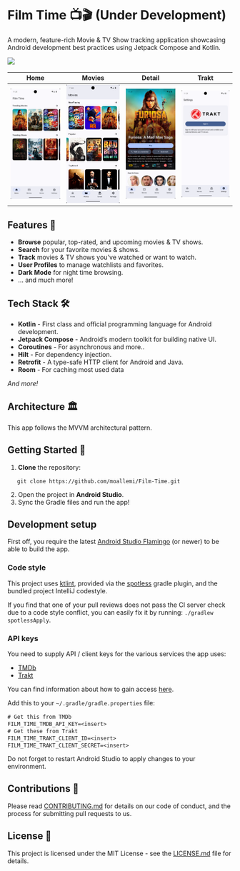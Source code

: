 # Film Time  📺🎬 (Under Development)

A modern, feature-rich Movie & TV Show tracking application showcasing Android development best practices using Jetpack Compose and Kotlin.

<a href="https://play.google.com/store/apps/details?id=io.filmtime" target="_blank">
<img src="https://play.google.com/intl/en_gb/badges/static/images/badges/en_badge_web_generic.png" width=240 />
</a>

| Home                             | Movies                             | Detail                             | Trakt                             |
|----------------------------------|------------------------------------|------------------------------------|-----------------------------------|
| ![Home](.github/assets/home.png) | ![Movies](.github/assets/movies.png) | ![Detail](.github/assets/detail.png) | ![Trakt](.github/assets/trakt.png) |


## Features 🌟
- **Browse** popular, top-rated, and upcoming movies & TV shows.
- **Search** for your favorite movies & shows.
- **Track** movies & TV shows you've watched or want to watch.
- **User Profiles** to manage watchlists and favorites.
- **Dark Mode** for night time browsing.
- ... and much more!

## Tech Stack 🛠
- **Kotlin** - First class and official programming language for Android development.
- **Jetpack Compose** - Android’s modern toolkit for building native UI.
- **Coroutines** - For asynchronous and more..
- **Hilt** - For dependency injection.
- **Retrofit** - A type-safe HTTP client for Android and Java.
- **Room** - For caching most used data

_And more!_

## Architecture 🏛

This app follows the MVVM architectural pattern.

## Getting Started 🚀

1. **Clone** the repository:
```shell
   git clone https://github.com/moallemi/Film-Time.git
   ```
2. Open the project in **Android Studio**.
3. Sync the Gradle files and run the app!

## Development setup

First off, you require the latest [Android Studio Flamingo](https://developer.android.com/studio/preview) (or newer) to be able to build the app.

### Code style

This project uses [ktlint](https://github.com/pinterest/ktlint), provided via
the [spotless](https://github.com/diffplug/spotless) gradle plugin, and the bundled project IntelliJ codestyle.

If you find that one of your pull reviews does not pass the CI server check due to a code style conflict, you can
easily fix it by running: `./gradlew spotlessApply`.

### API keys

You need to supply API / client keys for the various services the
app uses:

- [TMDb](https://developers.themoviedb.org)
- [Trakt](https://trakt.tv/oauth/applications)

You can find information about how to gain access [here](docs/API-Keys.md).

Add this to your `~/.gradle/gradle.properties` file:

```shell
# Get this from TMDb
FILM_TIME_TMDB_API_KEY=<insert>
# Get these from Trakt
FILM_TIME_TRAKT_CLIENT_ID=<insert>
FILM_TIME_TRAKT_CLIENT_SECRET=<insert>
```

Do not forget to restart Android Studio to apply changes to your environment.

## Contributions 🙌

Please read [CONTRIBUTING.md](CONTRIBUTING.md) for details on our code of conduct, and the process for submitting pull requests to us.

## License 📝

This project is licensed under the MIT License - see the [LICENSE.md](LICENSE) file for details.
